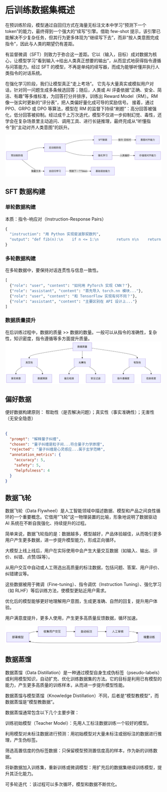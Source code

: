 # 后训练数据集概述
在预训练阶段，模型通过自回归方式在海量无标注文本中学习“预测下一个 token”的能力，最终得到一个强大的“续写”引擎。借助 few-shot 提示，该引擎已能解决不少复杂任务，但其行为更多体现为“继续写下去”，而非“按人类意图完成指令”，因此与人类的期望仍有差距。

有监督微调（SFT）则致力于弥合这一差距。它以（输入，目标）成对数据为核心，让模型学习“看到输入→给出人类真正想要的输出”，从而显式地获得指令遵循与问答能力。经过 SFT 的模型，不再是单纯的续写器，而成为能够听懂并执行人类指令的对话系统。

在强化学习阶段，我们让模型真正“走上考场”。
它先与大量真实或模拟用户对话，针对同一问题生成多条候选回答；随后，人类或 AI 评委依据“正确、安全、简洁、有趣”等多维标准，为回答打分并排序，训练出 Reward Model（RM）。RM 像一张实时更新的“评分表”，把人类偏好量化成可导的奖励信号。
接着，通过 PPO、GRPO 或 DPO 等算法，模型在 RM 的监督下持续“刷题”：高分回答被强化，低分回答被抑制。经过成千上万次迭代，模型不仅进一步抑制幻觉、毒性，还学会在复杂场景里主动追问、调用工具、进行长链推理，最终完成从“听懂指令”到“主动对齐人类意图”的跃升。

![alt text](./images/full_time_training.png)


## SFT 数据构建

### 单轮数据构建
本质：指令-响应对（Instruction-Response Pairs）

``` python 
{  
  "instruction": "用 Python 实现斐波那契数列",  
  "output": "def fib(n):\n    if n <= 1:\n        return n\n    return fib(n-1) + fib(n-2)"  
}  
```
### 多轮数据构建
在多轮数据中，要保持对话连贯性与信息一致性。

``` python
[  
  {"role": "user", "content": "如何用 PyTorch 实现 CNN？"},  
  {"role": "assistant", "content": "首先导入 torch.nn 模块..."},  
  {"role": "user", "content": "和 TensorFlow 实现有何不同？"},  
  {"role": "assistant", "content": "主要区别在 API 设计上..."}  
]  

```

### 数据质量提升
在后训练过程中，数据的质量 >> 数据的数量。一般可以从指令的准确性，复杂性，知识密度，指令遵循等多方面提升质量。
![alt text](./images/quality_improve.png)

## 偏好数据
便好数据构建原则：
帮助性（是否解决问题）；真实性（事实准确性）；无害性（无安全隐患）

``` json

{  
  "prompt": "解释量子纠缠",  
  "chosen": "量子纠缠是粒子间...符合量子力学原理",  
  "rejected": "量子纠缠是心灵感应...属于玄学范畴",  
  "annotation_metrics": {  
    "accuracy": 5,  
    "safety": 5,  
    "helpfulness": 4  
  }  
}  

``` 


## 数据飞轮
数据飞轮（Data Flywheel）是人工智能领域中描述数据、模型和产品之间良性循环的一个重要概念。它借用“飞轮”这一物理装置的比喻，形象地说明了数据驱动 AI 系统在不断自我强化、持续提升的过程。

简单来说，数据飞轮指的是：数据越多，模型越好，产品体验越佳，从而吸引更多用户产生更多数据，进一步提升模型能力，形成正向循环。

大模型上线上线后，用户在实际使用中会产生大量交互数据（如输入、输出、评价、纠错、点赞/踩等）。

从用户交互中自动或人工筛选出高质量的标注数据，包括问题、答案、用户评价、纠错建议等。

这些数据被用于微调（Fine-tuning）、指令调优（Instruction Tuning）、强化学习（如 RLHF）等后训练方法，使模型更贴近用户需求。

优化后的模型能够更好地理解用户意图，生成更准确、自然的回复，提升用户体验。

用户满意度提升，更多人使用，产生更多高质量反馈数据，循环加速。


![alt text](./images/data_flywheel.png)
## 数据蒸馏

数据蒸馏（Data Distillation）是一种通过模型自身生成伪标签（pseudo-labels）或利用模型知识，自动扩充、优化训练数据集的方法。它的目标是利用已有模型的能力，产生更多高质量的训练样本，从而进一步提升模型性能。

数据蒸馏与模型蒸馏（Knowledge Distillation）不同，后者是“模型教模型”，而数据蒸馏是“模型教数据”。

数据蒸馏通常包含以下几个主要步骤：

训练初始模型（Teacher Model）：先用人工标注数据训练一个较好的模型。

利用模型对未标注数据进行预测：用初始模型对大量未标注或弱标注的数据进行推理，产生伪标签。

筛选高置信度的伪标签数据：只保留模型预测置信度高的样本，作为新的训练数据。

将新数据加入训练集，重新训练或微调模型：用扩充后的数据集继续训练模型，提升其泛化能力。

可多轮迭代
：该过程可以多次循环，模型和数据不断优化。

